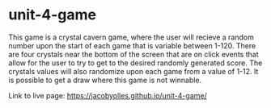 # unit-4-game

This game is a crystal cavern game, where the user will recieve a random number upon the start of each game that is variable between 1-120.
There are four crystals near the bottom of the screen that are on click events that allow for the user to try to get to the desired randomly generated score. The crystals values will also randomize upon each game from a value of 1-12. It is possible to get a draw where this game is not winnable. 

Link to live page: https://jacobyolles.github.io/unit-4-game/